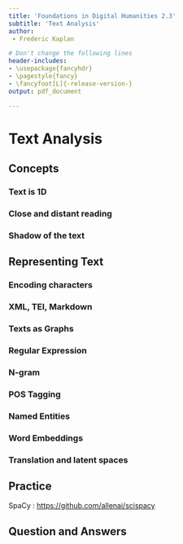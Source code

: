```yaml
---
title: 'Foundations in Digital Humanities 2.3'
subtitle: 'Text Analysis'
author:
 - Frederic Kaplan

# Don't change the following lines
header-includes:
- \usepackage{fancyhdr}
- \pagestyle{fancy}
- \fancyfoot[L]{-release-version-}
output: pdf_document

---
```


# Text Analysis

## Concepts

### Text is 1D

### Close and distant reading

### Shadow of the text 

## Representing Text

### Encoding characters 

### XML, TEI, Markdown

### Texts as Graphs

### Regular Expression

### N-gram

### POS Tagging

### Named Entities

### Word Embeddings

### Translation and latent spaces

## Practice

SpaCy : https://github.com/allenai/scispacy

## Question and Answers 



